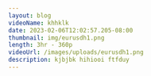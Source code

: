 ```yaml
---
layout: blog
videoName: khhklk
date: 2023-02-06T12:02:57.205-08:00
thumbnail: img/eurusdh1.png
length: 3hr - 360p
videoUrl: /images/uploads/eurusdh1.png
description: kjbjbk hihiooi ftfduy
---
```

